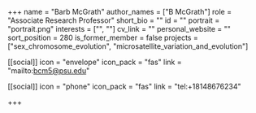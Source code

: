 +++
name = "Barb McGrath"
author_names = ["B McGrath"]
role = "Associate Research Professor"
short_bio = ""
id = ""
portrait = "portrait.png"
interests = ["", ""]
cv_link = ""
personal_website = ""
sort_position = 280
is_former_member = false
projects = ["sex_chromosome_evolution", "microsatellite_variation_and_evolution"]

[[social]]
    icon = "envelope"
    icon_pack = "fas"
    link = "mailto:bcm5@psu.edu"

[[social]]
    icon = "phone"
    icon_pack = "fas"
    link = "tel:+18148676234"


+++

